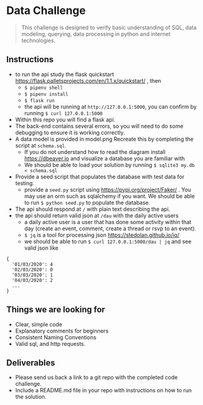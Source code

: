 # Data Challenge

> This challenge is designed to verify basic understanding of SQL, data modeling,
> querying, data processing in python and internet technologies.

## Instructions

- to run the api study the flask quickstart https://flask.palletsprojects.com/en/1.1.x/quickstart/ , then
  - `$ pipenv shell`
  - `$ pipenv install`
  - `$ flask run`
  - the api will be running at `http://127.0.0.1:5000`, you can confirm by running `$ curl 127.0.0.1:5000`
- Within this repo you will find a flask api.
- The back-end contains several errors, so you will need to do some debugging to ensure it is working correctly.
- A data model is provided in model.png Recreate this by completing the script at `schema.sql`.
  - If you do not understand how to read the diagram install https://dbeaver.io and visualize a database you are familiar with
  - We should be able to load your solution by running `$ sqlite3 my.db < schema.sql`
- Provide a seed script that populates the database with test data for testing.
  - provide a `seed.py` script using https://pypi.org/project/Faker/ . You may use an orm such as sqlalchemy if you want. We should be able to run `$ python seed.py` to populate the database.
- The api should respond at `/` with plain text describing the api.
- the api should return valid json at `/dau` with the daily active users
  - a daily active user is a user that has done some activity within that day (create an event, comment, create a  thread or rsvp to an event).
  - `$ jq` is a tool for processing json https://stedolan.github.io/jq/
  - we should be able to run `$ curl 127.0.0.1:5000/dau | jq` and see valid json like
```
{
  '01/03/2020': 4
  '02/03/2020': 0
  '03/03/2020': 1
  '04/03/2020': 2
  ...
}
```

## Things we are looking for

- Clear, simple code
- Explanatory comments for beginners
- Consistent Naming Conventions
- Valid sql, and http requests.

## Deliverables

- Please send us back a link to a git repo with the completed code challenge. 
- Include a README.md file in your repo with instructions on how to run the solution.
